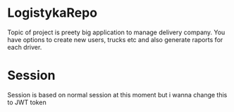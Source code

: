 # LogistykaRepo

Topic of project is preety big application to manage delivery company.
You have options to create new users, trucks etc and also generate raports for each driver.

# Session
Session is based on normal session at this moment but i wanna change this to JWT token 

